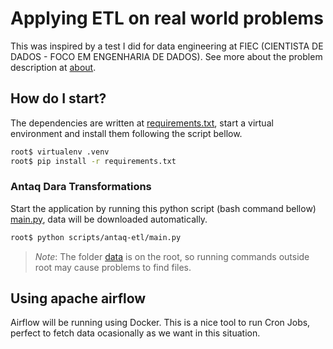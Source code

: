 # Applying ETL on real world problems

This was inspired by a test I did for data engineering at FIEC (CIENTISTA DE 
DADOS - FOCO EM ENGENHARIA DE DADOS). See more about the problem description at 
[about](about/).

## How do I start?

The dependencies are written at [requirements.txt](requirements.txt), start a
virtual environment and install them following the script bellow.

```bash
root$ virtualenv .venv
root$ pip install -r requirements.txt
```

### Antaq Dara Transformations

Start the application by running this python script (bash command bellow)
[main.py](scripts/antaq-etl/main.py), data will be downloaded automatically.

```bash
root$ python scripts/antaq-etl/main.py
```

> _Note_: The folder [data](data/) is on the root, so running commands outside
> root may cause problems to find files.

## Using apache airflow

Airflow will be running using Docker. This is a nice tool to run Cron Jobs, 
perfect to fetch data ocasionally as we want in this situation.
